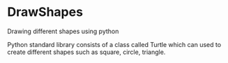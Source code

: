 # DrawShapes
Drawing different shapes using python

Python standard library consists of a class called Turtle which can used to create different shapes such as square, circle, triangle.
